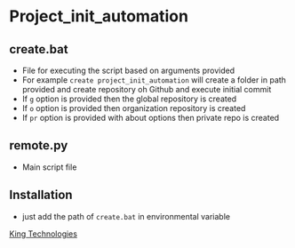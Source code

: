 # Project_init_automation

## create.bat

- File for executing the script based on arguments provided
- For example `create project_init_automation` will create a folder in path provided and create repository oh Github and execute initial commit
- If `g` option is provided then the global repository is created
- If `o` option is provided then organization repository is created
- If `pr` option is provided with about options then private repo is created

## remote.py

- Main script file

## Installation

- just add the path of `create.bat` in environmental variable

[King Technologies](https://kingtechnologies.in)
